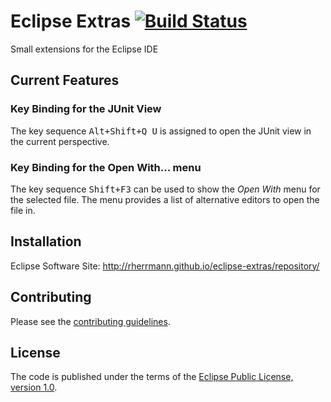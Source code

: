 # Eclipse Extras [![Build Status](https://travis-ci.org/rherrmann/eclipse-extras.png)](https://travis-ci.org/rherrmann/eclipse-extras)

Small extensions for the Eclipse IDE

## Current Features

### Key Binding for the JUnit View
The key sequence <kbd>Alt+Shift+Q U</kbd> is assigned to open the JUnit view in the current perspective.

### Key Binding for the Open With... menu
The key sequence <kbd>Shift+F3</kbd> can be used to show the _Open With_ menu for the selected file. The menu provides a list of alternative editors to open the file in.

## Installation
Eclipse Software Site: http://rherrmann.github.io/eclipse-extras/repository/

## Contributing
Please see the [contributing guidelines](CONTRIBUTING.md).

## License
The code is published under the terms of the [Eclipse Public License, version 1.0](https://www.eclipse.org/legal/epl-v10.html).
